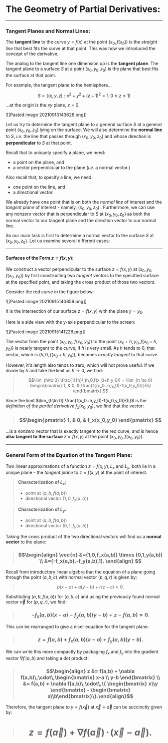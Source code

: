 # The Geometry of Partial Derivatives:

***

### Tangent Planes and Normal Lines:

The **tangent line** to the curve $y=f(x)$ at the point $(x_0, f(x_0))$ is the *straight line* that best fits the curve at that point. This was how we introduced the concept of the derivative.

The analog to the tangent line one dimension up is the **tangent plane**. The tangent plane to a surface $S$ at a point $(x_0,y_0,z_0)$ is the plane that best fits the surface at that point. 

For example, the tangent plane to the hemisphere...

$$S = \{(x,y,z):x^2+y^2+(z-1)^2=1,0\leq z \leq 1\}$$

...at the origin is the *xy* plane, $z=0$. 

![[Pasted image 20210913143626.png]]


Let us try to determine the tangent plane to a general surface $S$ at a general point $(x_0,y_0,z_0)$ lying on the surface. We will also determine the **normal line** to $S$, *i.e.* the line that passes through $(x_0,y_0,z_0)$ and whose direction is **perpendicular** to $S$ at that point. 


Recall that to uniquely specify a plane, we need:

-  a point on the plane, and
-  a vector perpendicular to the plane (*i.e.* a normal vector.)

Also recall that, to specify a line, we need:
- one point on the line, and
- a directional vector. 


We already have one point that is on both the *normal line* of interest and the *tangent plane* of interest - namely, $(x_0,y_0,z_0)$ . Furthermore, we can use any nonzero vector that is perpendicular to $S$ at $(x_0,y_0,z_0)$  as both the normal vector to our tangent plane and the direction vector to our normal line. 

So our main task is first to determine a normal vector to the surface $S$ at $(x_0,y_0,z_0)$. Let us examine several different cases:


*** 

#### Surfaces of the Form $z=f(x,y)$:

We construct a vector perpendicular to the surface $z=f(x,y)$ at $(x_0,y_0,f(x_0,y_0))$ by first constructing two *tangent* vectors to the specified surface at the specified point, and taking the cross product of those two vectors. 

Consider the red curve in the figure below:

![[Pasted image 20210915140859.png]]

It is the intersection  of our surface $z = f(x,y)$ with the plane $y=y_0$.

Here is a side view with the y-axis perpendicular to the screen:

![[Pasted image 20210915141226.png]]

The vector from the point $(x_0,y_0,f(x_0,y_0))$ to the point $(x_0+h,y_0,f(x_0+h,y_0))$ is nearly tangent to the curve, if *h* is very small. As *h* tends to 0, that vector, which is $(h,0,f(x_0+h,y_0))$, becomes *exactly tangent* to that curve. 

However, it's length also tends to zero, which will not prove useful. If we divide by *h* and take the limit as $h\to 0$, we find:


> $$\lim_{h\to 0} \frac{1}{h}\,(h,0,f(x_0+h,y_0)) = \lim_{h \to 0} \begin{bmatrix} 1, & 0, & \frac{f{(x_0+h,y_0)-f(x_0,y_0)}}{h}  \end{bmatrix}.$$


Since the limit $\lim_{h\to 0} \frac{f(x_0+h,y_0)-f(x_0,y_0)}{h}$ is the *definition of the partial derivative* $f_x(x_0,y_0)$, we find that the vector:

> ### $$\begin{pmatrix} 1, & 0, & f_x(x_0,y_0) \end{pmatrix}  $$

...is a *nonzero* vector that is exactly tangent to the red curve, and is hence **also tangent to the surface** $z=f(x,y)$ at the point $(x_0,y_0,f(x_0,y_0))$.


***

### General Form of the Equation of the Tangent Plane:

Two linear approximations of a function $z=f(x,y),\,L_x\text{ and }L_y,$ both lie in a unique plane - the *tangent plane* to $z=f(x,y)$ at the point of interest. 

>**Characterization of $L_x$:**
>- point at $(a,b,f(a,b))$
>- directional vector $(1,0,f_x(a,b))$

>**Characterization of $L_y$:**
>- point at $(a,b,f(a,b))$
>- directional vector $(0,1,f_y(a,b))$


Taking the cross product of the two directional vectors will find us a **normal vector** to the plane:


>### $$\begin{align} \vec{n} &=(1,0,f_x(a,b)) \times (0,1,y(a,b)) \\ &=(-f_x(a,b),-f_y(a,b),1). \end{align} $$


Recall from introductory linear algebra that the equation of a plane going through the point $(a,b,c)$ with normal vector $(p,q,r)$ is given by:

> $$p(x-a)+q(y-b)+r(z-c)=0. $$

Substituting $(a,b,f(a,b))$ for $(a,b,c)$ and using the previously found normal vector $\vec{n}$ for $(p,q,r),$ we find:

> ### $$-f_x(a,b)(x-a) - f_y(a,b)(y-b)+z-f(a,b)=0. $$

This can be rearranged to give a nicer equation for the tangent plane:

> ### $$z = f(a,b) + f_x(a,b)(x-a)+f_y(a,b)(y-b). $$

We can write this more compactly by packaging $f_x$ and $f_y$ into the gradient vector $\nabla f\,(a,b)$ and taking a dot product:

> ### $$\begin{align} z &= f(a,b) + \nabla f(a,b)\,\cdot\,\begin{bmatrix} x-a \\ y-b \end{bmatrix} \\ &= f(a,b) + \nabla f(a,b)\,\cdot\,\{ \begin{bmatrix} x\\y \end{bmatrix} - \begin{bmatrix} a\\b\end{bmatrix}\}.\end{align}$$ 

Therefore, the tangent plane to $y=f(\vec{x})$ at $\vec{x} = \vec{a}$ can be succinctly given by:


> # $$z = f(\vec{a})+\nabla f(\vec{a})\,\cdot \, (\vec{x}-\vec{a}).  $$


